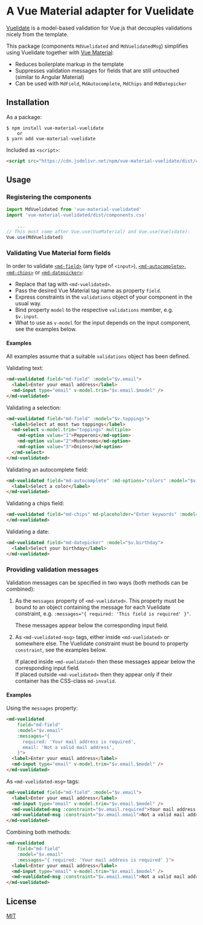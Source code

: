 # A Vue Material adapter for Vuelidate


[Vuelidate](https://vuelidate.js.org/) is a model-based validation for Vue.js
that decouples validations nicely from the template.

This package (components `MdVuelidated` and `MdVuelidatedMsg`) simplifies
using Vuelidate together with [Vue Material](https://vuematerial.io/):

+   Reduces boilerplate markup in the template
+   Suppresses validation messages for fields that are still untouched (similar to 
    Angular Material)
+   Can be used with `MdField`, `MdAutocomplete`, `MdChips` and `MdDatepicker`


## Installation

As a package:

```shell script
$ npm install vue-material-vuelidate
    or
$ yarn add vue-material-vuelidate
```

Included as `<script>`:

```html
<script src="https://cdn.jsdelivr.net/npm/vue-material-vuelidate/dist/components.min.js"></script>
```


## Usage

### Registering the components

```javascript 1.8
import MdVuelidated from 'vue-material-vuelidated'
import 'vue-material-vuelidated/dist/components.css'

    ...
// This must come after Vue.use(VueMaterial) and Vue.use(Vuelidate):
Vue.use(MdVuelidated)
```


### Validating Vue Material form fields

In order to validate
[`<md-field>`](https://vuematerial.io/components/input) (any type of `<input>`),
[`<md-autocomplete>`](https://vuematerial.io/components/autocomplete),
[`<md-chips>`](https://vuematerial.io/components/chips) or
[`<md-datepicker>`](https://vuematerial.io/components/datepicker):

+   Replace that tag with `<md-vuelidated>`.
+   Pass the desired Vue Material tag name as property `field`.
+   Express constraints in the `validations` object of your component in the usual way.
+   Bind property `model` to the respective `validations` member, e.g. `$v.input`.
+   What to use as `v-model` for the input depends on the input component, see the examples
    below.


#### Examples

All examples assume that a suitable `validations` object has been defined.

Validating text:

```html
<md-vuelidated field="md-field" :model="$v.email">
  <label>Enter your email address</label>
  <md-input type="email" v-model.trim="$v.email.$model" />
</md-vuelidated>
```

Validating a selection:

```html
<md-vuelidated field="md-field" :model="$v.toppings">
  <label>Select at most two toppings</label>
  <md-select v-model.trim="toppings" multiple>
    <md-option value="1">Pepperoni</md-option>
    <md-option value="2">Mushrooms</md-option>
    <md-option value="3">Onions</md-option>
  </md-select>
</md-vuelidated>
```

Validating an autocomplete field:

```html
<md-vuelidated field="md-autocomplete" :md-options="colors" :model="$v.color">
  <label>Select a color</label>
</md-vuelidated>
```

Validating a chips field:

```html
<md-vuelidated field="md-chips" md-placeholder="Enter keywords" :model="$v.keywords">
</md-vuelidated>
```

Validating a date:

```html
<md-vuelidated field="md-datepicker" :model="$v.birthday">
  <label>Select your birthday</label>
</md-vuelidated>
```


### Providing validation messages

Validation messages can be specified in two ways (both methods can be combined):

1.  As the `messages` property of `<md-vuelidated>`.
    This property must be bound to an object containing the message for each Vuelidate
    constraint, e.g. `:messages="{ required: 'This field is required' }"`.
    
    These messages appear below the corresponding input field.

1.  As `<md-vuelidated-msg>` tags, either inside `<md-vuelidated>` or somewhere else.
    The Vuelidate constraint must be bound to property `constraint`, see the examples below.
    
    If placed inside `<md-vuelidated>` then these messages appear below the corresponding
    input field.  
    If placed outside `<md-vuelidated>` then they appear only if their container
    has the CSS-class `md-invalid`.


#### Examples

Using the `messages` property:

```html
<md-vuelidated
    field="md-field" 
    :model="$v.email"
    :messages="{ 
      required: 'Your mail address is required',
      email: 'Not a valid mail address',
    }">
  <label>Enter your email address</label>
  <md-input type="email" v-model.trim="$v.email.$model" />
</md-vuelidated>
```

As `<md-vuelidated-msg>` tags:

```html
<md-vuelidated field="md-field" :model="$v.email">
  <label>Enter your email address</label>
  <md-input type="email" v-model.trim="$v.email.$model" />
  <md-vuelidated-msg :constraint="$v.email.required">Your mail address is required</md-vuelidated-msg>
  <md-vuelidated-msg :constraint="$v.email.email">Not a valid mail address</md-vuelidated-msg>
</md-vuelidated>
```

Combining both methods:

```html
<md-vuelidated
    field="md-field" 
    :model="$v.email"
    :messages="{ required: 'Your mail address is required' }">
  <label>Enter your email address</label>
  <md-input type="email" v-model.trim="$v.email.$model" />
  <md-vuelidated-msg :constraint="$v.email.email">Not a valid mail address</md-vuelidated-msg>
</md-vuelidated>
```


## License

[MIT](http://opensource.org/licenses/MIT)
